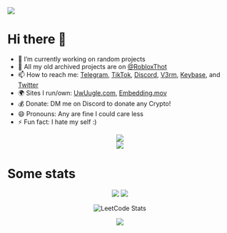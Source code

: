 ![](https://hit.yhype.me/github/profile?user_id=67937010)

<div align="left" width="10">
<h1>Hi there 👋</h1>

- 🔭 I’m currently working on random projects
- 📁 All my old archived projects are on [@RobloxThot]
- 📫 How to reach me: [Telegram], [TikTok], [Discord], [V3rm], [Keybase], and [Twitter]
- 🌍 Sites I run/own: [UwUugle.com], [Embedding.mov]
- 💰 Donate: DM me on Discord to donate any Crypto!
- 😄 Pronouns: Any are fine I could care less
- ⚡ Fun fact: I hate my self :)

</div>


<div align="center">
<img align="center" src="https://lanyard.cnrad.dev/api/378746510596243458" /><br>
<img align="center" src="https://user-images.githubusercontent.com/67937010/172744784-e16cebdd-f070-45bd-a0bb-b771ac8dad74.gif" /><br>
</div>

<h1>Some stats</h1>

<div align="center">

![](https://github-readme-stats.vercel.app/api?username=roblox-thot&include_all_commits=true&show_icons=true&hide_border=true&hide_title=true&count_private=true&theme=dracula)
![](https://github-readme-stats.vercel.app/api/top-langs/?username=roblox-thot&layout=compact&count_private=true&langs_count=8&hide_border=true&theme=dracula)

![LeetCode Stats](https://leetcard.jacoblin.cool/Roblox-Thot?theme=nord&font=Segoe%20UI&ext=activity)

<img align="center" src="https://komarev.com/ghpvc/?username=roblox-thot&color=e22319" /><br>
</div>


[TikTok]: https://www.tiktok.com/@roblox_thot "Roblox_Thot"
[Discord]: https://amitermed.com/0E8cqg "Roblox_Thot"
[V3rm]: https://v3rm.net/members/roblox-thot.519/ "Roblox Thot"
[Twitter]: https://amitermed.com/b5upHQ "@Robiox_Thot"
[Keybase]: https://keybase.io/roblox_thot "roblox_thot"
[Telegram]: https://amitermed.com/hSmyHw "@Roblox_Thot"
[@RobloxThot]: https://github.com/RobloxThot "@RobloxThot"

[UwUugle.com]: https://uwuugle.com
[Embedding.mov]: https://embedding.mov/ies
